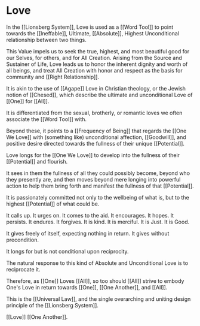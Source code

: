 # Love

In the [[Lionsberg System]], Love is used as a [[Word Tool]] to point towards the [[Ineffable]], Ultimate, [[Absolute]], Highest Unconditional relationship between two things. 

This Value impels us to seek the true, highest, and most beautiful good for our Selves, for others, and for All Creation. Arising from the Source and Sustainer of Life, Love leads us to honor the inherent dignity and worth of all beings, and treat All Creation with honor and respect as the basis for community and [[Right Relationship]]. 

It is akin to the use of [[Agape]] Love in Christian theology, or the Jewish notion of [[Chesed]], which describe the ultimate and unconditional Love of [[One]] for [[All]]. 

It is differentiated from the sexual, brotherly, or romantic loves we often associate the [[Word Tool]] with.  

Beyond these, it points to a [[Frequency of Being]] that regards the [[One We Love]] with (something like) unconditional affection, [[Goodwill]], and positive desire directed towards the fullness of their unique [[Potential]]. 

Love longs for the [[One We Love]] to develop into the fullness of their [[Potential]] and flourish. 

It sees in them the fullness of all they could possibly become, beyond who they presently are, and then moves beyond mere longing into powerful action to help them bring forth and manifest the fullness of that [[Potential]]. 

It is passionately committed not only to the wellbeing of what is, but to the highest [[Potential]] of what could be. 

It calls up. It urges on. It comes to the aid. It encourages. It hopes. It persists. It endures. It forgives. It is kind. It is merciful. It is Just. It is Good. 

It gives freely of itself, expecting nothing in return. It gives without precondition. 

It longs for but is not conditional upon reciprocity. 

The natural response to this kind of Absolute and Unconditional Love is to reciprocate it. 

Therefore, as [[One]] Loves [[All]], so too should [[All]] strive to embody One's Love in return towards [[One]], [[One Another]], and [[All]]. 

This is the [[Universal Law]], and the single overarching and uniting design principle of the [[Lionsberg System]]. 

[[Love]] [[One Another]]. 